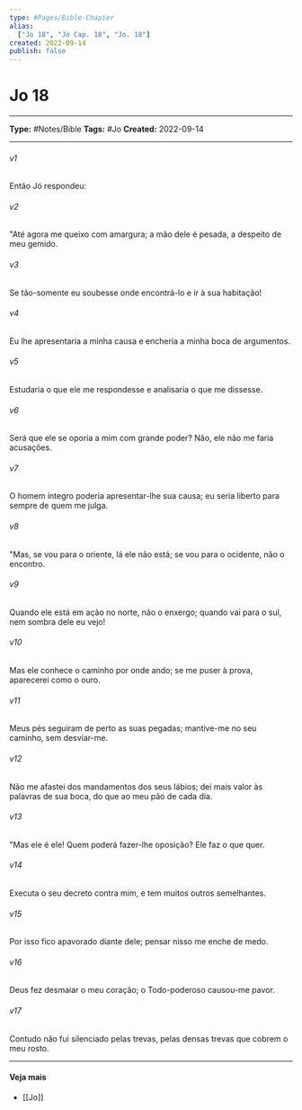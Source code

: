 ```yaml
---
type: #Pages/Bible-Chapter
alias:
  ["Jo 18", "Jo Cap. 18", "Jo. 18"]
created: 2022-09-14
publish: false
---
```


# Jo 18

---

**Type:** #Notes/Bible
**Tags:** #Jo
**Created:** 2022-09-14

---

###### v1
Então Jó respondeu:
###### v2
"Até agora me queixo com amargura; a mão dele é pesada, a despeito de meu gemido.
###### v3
Se tão-somente eu soubesse onde encontrá-lo e ir à sua habitação!
###### v4
Eu lhe apresentaria a minha causa e encheria a minha boca de argumentos.
###### v5
Estudaria o que ele me respondesse e analisaria o que me dissesse.
###### v6
Será que ele se oporia a mim com grande poder? Não, ele não me faria acusações.
###### v7
O homem íntegro poderia apresentar-lhe sua causa; eu seria liberto para sempre de quem me julga.
###### v8
"Mas, se vou para o oriente, lá ele não está; se vou para o ocidente, não o encontro.
###### v9
Quando ele está em ação no norte, não o enxergo; quando vai para o sul, nem sombra dele eu vejo!
###### v10
Mas ele conhece o caminho por onde ando; se me puser à prova, aparecerei como o ouro.
###### v11
Meus pés seguiram de perto as suas pegadas; mantive-me no seu caminho, sem desviar-me.
###### v12
Não me afastei dos mandamentos dos seus lábios; dei mais valor às palavras de sua boca, do que ao meu pão de cada dia.
###### v13
"Mas ele é ele! Quem poderá fazer-lhe oposição? Ele faz o que quer.
###### v14
Executa o seu decreto contra mim, e tem muitos outros semelhantes.
###### v15
Por isso fico apavorado diante dele; pensar nisso me enche de medo.
###### v16
Deus fez desmaiar o meu coração; o Todo-poderoso causou-me pavor.
###### v17
Contudo não fui silenciado pelas trevas, pelas densas trevas que cobrem o meu rosto.


---

#### Veja mais

- [[Jo]]
